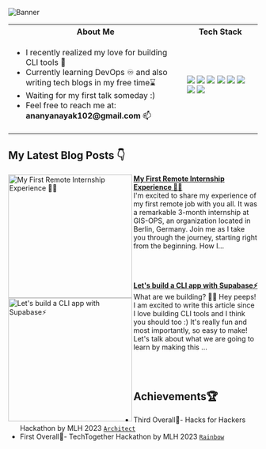 ![Banner](https://user-images.githubusercontent.com/55504616/233784586-533d60c7-2ec6-42d4-9817-88f7dcee1062.png)

<table>
<tr>
 <th>About Me</th>
 <th>Tech Stack</th>
</tr>

<tr>
 <td width="70%">
   <ul>
     <li> I recently realized my love for building CLI tools 💖 </li>
     <li> Currently learning DevOps ♾️ and also writing tech blogs in my free time⌛ </li>
     <li> Waiting for my first talk someday :) </li>
     <li> Feel free to reach me at: <b>ananyanayak102@gmail.com</b> 📫 </li>
   </ul> 
</td>
<td>
    <img src="https://img.shields.io/badge/Python-0078h7.svg?style=for-the-badge&logo=python&logoColor=white"/>
    <img src="https://img.shields.io/badge/github-%23121011.svg?style=for-the-badge&logo=github&logoColor=white"/>
    <img src="https://img.shields.io/badge/javascript-%23323330.svg?style=for-the-badge&logo=javascript&logoColor=%23F7DF1E"/>
    <img src="https://img.shields.io/badge/react-%2320232a.svg?style=for-the-badge&logo=react&logoColor=%2361DAFB"/>
    <img src="https://img.shields.io/badge/docker-%230db7ed.svg?style=for-the-badge&logo=docker&logoColor=white"/>
    <img src="https://img.shields.io/badge/Visual%20Studio%20Code-0078d7.svg?style=for-the-badge&logo=visual-studio-code&logoColor=white"/>
    <img src="https://img.shields.io/badge/Ubuntu-E95420?style=for-the-badge&logo=ubuntu&logoColor=white"/>
    <img src="https://img.shields.io/badge/git-%23F05033.svg?style=for-the-badge&logo=git&logoColor=white"/>
  </td>
</tr>
</table>

## My Latest Blog Posts 👇
<!-- HASHNODE_BLOG:START -->
<p align="left">
<a href="https://ananyacodes.hashnode.dev/my-first-remote-internship-experience" title="My First Remote Internship Experience 👩‍💻"><img src="https://cdn.hashnode.com/res/hashnode/image/upload/v1689059041845/2de755e0-7920-4199-a165-0c7ad22fdfc3.png" alt="My First Remote Internship Experience 👩‍💻" width="250px" align="left" /></a>
<a href="https://ananyacodes.hashnode.dev/my-first-remote-internship-experience" title="My First Remote Internship Experience 👩‍💻"><strong>My First Remote Internship Experience 👩‍💻</strong></a>
<br/> I'm excited to share my experience of my first remote job with you all. It was a remarkable 3-month internship at GIS-OPS, an organization located in Berlin, Germany. Join me as I take you through the journey, starting right from the beginning.
How I... </p> <br/> <br/>
<p align="left">
<a href="https://ananyacodes.hashnode.dev/lets-build-a-cli-app-with-supabase" title="Let's build a CLI app with Supabase⚡"><img src="https://cdn.hashnode.com/res/hashnode/image/upload/v1688658946767/e5086039-c9fc-443f-b0c9-87440c7a8b25.png" alt="Let's build a CLI app with Supabase⚡" width="250px" align="left" /></a>
<a href="https://ananyacodes.hashnode.dev/lets-build-a-cli-app-with-supabase" title="Let's build a CLI app with Supabase⚡"><strong>Let's build a CLI app with Supabase⚡</strong></a>
<br/> What are we building? 👩‍💻
Hey peeps! I am excited to write this article since I love building CLI tools and I think you should too :) It's really fun and most importantly, so easy to make! Let's talk about what we are going to learn by making this ... </p> <br/> <br/>
<!-- HASHNODE_BLOG:END -->

## Achievements🏆
- Third Overall🥉- Hacks for Hackers Hackathon by MLH 2023 [`Architect`](https://github.com/Ananya2001-an/Architect)
- First Overall🥇- TechTogether Hackathon by MLH 2023 [`Rainbow`](https://github.com/Ananya2001-an/Rainbow)

